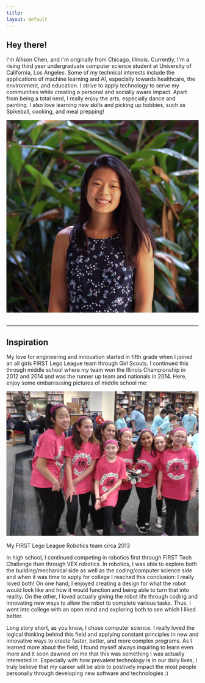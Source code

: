 ```yaml
---
title: 
layout: default
---
```


<div id="aboutMe">
    <div class="row">
        <div class="column_2">
            <h2>Hey there!</h2>
            <p>I'm Allison Chen, and I'm originally from Chicago, Illinois. Currently, I'm a rising third year undergraduate computer science student at University of California, Los Angeles. Some of my technical interests include the applications of machine learning and AI, especially towards healthcare, the environment, and education. I strive to apply technology to serve my communities while creating a personal and socially aware impact. Apart from being a total nerd, I really enjoy the arts, especially dance and painting. I also love learning new skills and picking up hobbies, such as Spikeball, cooking, and meal prepping!
            </p>
        </div>
        <div class="column_2">
            <img src="assets/images/index/Pro_pic2.jpg" id="profile-image" alt="LinkedIn Headshot">
            <!-- ![Professional Picture]({{site.baseurl}}/assets/images/index/Pro_pic2.jpg){:class="images half main_img"} -->
        </div>
    </div>
</div>

<br> 
<hr>

<section id="intro">
    <h2>Inspiration</h2>
    <p>My love for engineering and innovation started in fifth grade when I joined an all girls FIRST Lego League team through Girl Scouts. I continued this through middle school where my team won the Illinois Championship in 2012 and 2014 and was the runner up team and nationals in 2014. Here, enjoy some embarrassing pictures of middle school me:
    </p>
    <img src="assets/images/index/baby_moovers.jpg" class="images half" alt="beginning of robotics">
    <p class="caption">My FIRST Lego League Robotics team circa 2013</p>
    <p>In high school, I continued competing in robotics first through FIRST Tech Challenge then through VEX robotics. In robotics, I was able to explore both the building/mechanical side as well as the coding/computer science side and when it was time to apply for college I reached this conclusion: I really loved both! On one hand, I enjoyed creating a design for what the robot would look like and how it would function and being able to turn that into reality. On the other, I loved actually giving the robot life through coding and innovating new ways to allow the robot to complete various tasks. Thus, I went into college with an open mind and exploring both to see which I liked better.</p>
    <p>Long story short, as you know, I chose computer science. I really loved the logical thinking behind this field and applying constant principles in new and innovative ways to create faster, better, and more complex programs. As I learned more about the field, I found myself always inquiring to learn even more and it soon dawned on me that this was something I was actually interested in. Especially with how prevalent technology is in our daily lives, I truly believe that my career will be able to postively impact the most people personally through developing new software and technologies :)</p>
</section>